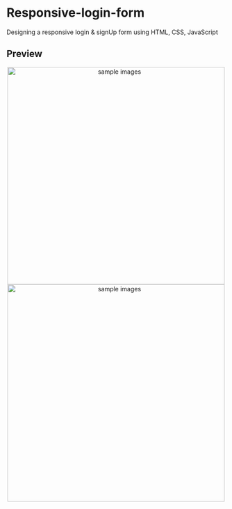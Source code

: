 # Responsive-login-form
Designing a responsive login & signUp form using HTML, CSS, JavaScript
## Preview
<div align="center">
<img src="https://user-images.githubusercontent.com/103630404/181173894-503f95ca-b959-4cf3-8eb3-773e3e53f45f.png" alt="sample images" width="500px"></img>
<img src="https://user-images.githubusercontent.com/103630404/181173994-bbec138d-24a3-4349-8f92-33d22aab8b77.png" alt="sample images" width="500px"></img>
</div>
